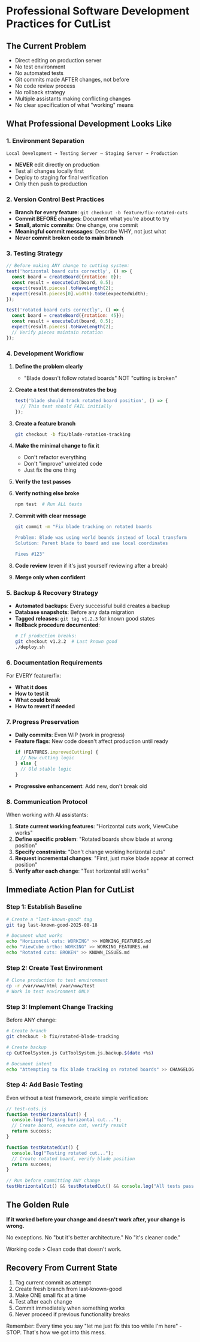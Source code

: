 # Professional Software Development Practices for CutList

## The Current Problem
- Direct editing on production server
- No test environment
- No automated tests
- Git commits made AFTER changes, not before
- No code review process
- No rollback strategy
- Multiple assistants making conflicting changes
- No clear specification of what "working" means

## What Professional Development Looks Like

### 1. Environment Separation
```
Local Development → Testing Server → Staging Server → Production
```
- **NEVER** edit directly on production
- Test all changes locally first
- Deploy to staging for final verification
- Only then push to production

### 2. Version Control Best Practices
- **Branch for every feature**: `git checkout -b feature/fix-rotated-cuts`
- **Commit BEFORE changes**: Document what you're about to try
- **Small, atomic commits**: One change, one commit
- **Meaningful commit messages**: Describe WHY, not just what
- **Never commit broken code to main branch**

### 3. Testing Strategy
```javascript
// Before making ANY change to cutting system:
test('horizontal board cuts correctly', () => {
  const board = createBoard({rotation: 0});
  const result = executeCut(board, 0.5);
  expect(result.pieces).toHaveLength(2);
  expect(result.pieces[0].width).toBe(expectedWidth);
});

test('rotated board cuts correctly', () => {
  const board = createBoard({rotation: 45});
  const result = executeCut(board, 0.5);
  expect(result.pieces).toHaveLength(2);
  // Verify pieces maintain rotation
});
```

### 4. Development Workflow
1. **Define the problem clearly**
   - "Blade doesn't follow rotated boards" NOT "cutting is broken"
   
2. **Create a test that demonstrates the bug**
   ```javascript
   test('blade should track rotated board position', () => {
     // This test should FAIL initially
   });
   ```

3. **Create a feature branch**
   ```bash
   git checkout -b fix/blade-rotation-tracking
   ```

4. **Make the minimal change to fix it**
   - Don't refactor everything
   - Don't "improve" unrelated code
   - Just fix the one thing

5. **Verify the test passes**
   
6. **Verify nothing else broke**
   ```bash
   npm test  # Run ALL tests
   ```

7. **Commit with clear message**
   ```bash
   git commit -m "Fix blade tracking on rotated boards
   
   Problem: Blade was using world bounds instead of local transform
   Solution: Parent blade to board and use local coordinates
   
   Fixes #123"
   ```

8. **Code review** (even if it's just yourself reviewing after a break)

9. **Merge only when confident**

### 5. Backup & Recovery Strategy
- **Automated backups**: Every successful build creates a backup
- **Database snapshots**: Before any data migration
- **Tagged releases**: `git tag v1.2.3` for known good states
- **Rollback procedure documented**:
  ```bash
  # If production breaks:
  git checkout v1.2.2  # Last known good
  ./deploy.sh
  ```

### 6. Documentation Requirements
For EVERY feature/fix:
- **What it does**
- **How to test it**
- **What could break**
- **How to revert if needed**

### 7. Progress Preservation
- **Daily commits**: Even WIP (work in progress)
- **Feature flags**: New code doesn't affect production until ready
  ```javascript
  if (FEATURES.improvedCutting) {
    // New cutting logic
  } else {
    // Old stable logic
  }
  ```
- **Progressive enhancement**: Add new, don't break old

### 8. Communication Protocol
When working with AI assistants:
1. **State current working features**: "Horizontal cuts work, ViewCube works"
2. **Define specific problem**: "Rotated boards show blade at wrong position"
3. **Specify constraints**: "Don't change working horizontal cuts"
4. **Request incremental changes**: "First, just make blade appear at correct position"
5. **Verify after each change**: "Test horizontal still works"

## Immediate Action Plan for CutList

### Step 1: Establish Baseline
```bash
# Create a "last-known-good" tag
git tag last-known-good-2025-08-18

# Document what works
echo "Horizontal cuts: WORKING" >> WORKING_FEATURES.md
echo "ViewCube ortho: WORKING" >> WORKING_FEATURES.md
echo "Rotated cuts: BROKEN" >> KNOWN_ISSUES.md
```

### Step 2: Create Test Environment
```bash
# Clone production to test environment
cp -r /var/www/html /var/www/test
# Work in test environment ONLY
```

### Step 3: Implement Change Tracking
Before ANY change:
```bash
# Create branch
git checkout -b fix/rotated-blade-tracking

# Create backup
cp CutToolSystem.js CutToolSystem.js.backup.$(date +%s)

# Document intent
echo "Attempting to fix blade tracking on rotated boards" >> CHANGELOG.md
```

### Step 4: Add Basic Testing
Even without a test framework, create simple verification:
```javascript
// test-cuts.js
function testHorizontalCut() {
  console.log("Testing horizontal cut...");
  // Create board, execute cut, verify result
  return success;
}

function testRotatedCut() {
  console.log("Testing rotated cut...");
  // Create rotated board, verify blade position
  return success;
}

// Run before committing ANY change
testHorizontalCut() && testRotatedCut() && console.log("All tests pass!");
```

## The Golden Rule
**If it worked before your change and doesn't work after, your change is wrong.**

No exceptions. No "but it's better architecture." No "it's cleaner code."

Working code > Clean code that doesn't work.

## Recovery From Current State
1. Tag current commit as attempt
2. Create fresh branch from last-known-good
3. Make ONE small fix at a time
4. Test after each change
5. Commit immediately when something works
6. Never proceed if previous functionality breaks

Remember: Every time you say "let me just fix this too while I'm here" - STOP. 
That's how we got into this mess.
